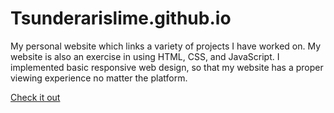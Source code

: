 # Tsunderarislime.github.io
My personal website which links a variety of projects I have worked on. My website is also an exercise in using HTML, CSS, and JavaScript. I implemented basic responsive web design, so that my website has a proper viewing experience no matter the platform.

[Check it out](https://tsunderarislime.github.io)